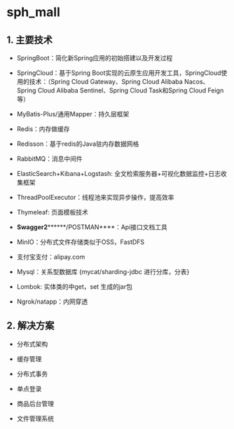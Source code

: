 # sph_mall
## 1. 主要技术

- SpringBoot：简化新Spring应用的初始搭建以及开发过程

- SpringCloud：基于Spring Boot实现的云原生应用开发工具，SpringCloud使用的技术：（Spring Cloud Gateway、Spring Cloud Alibaba Nacos、Spring Cloud Alibaba Sentinel、Spring Cloud Task和Spring Cloud Feign等）

- MyBatis-Plus/通用Mapper：持久层框架

- Redis：内存做缓存  

- Redisson：基于redis的Java驻内存数据网格

- RabbitMQ：消息中间件

- ElasticSearch+Kibana+Logstash: 全文检索服务器+可视化数据监控+日志收集框架

- ThreadPoolExecutor：线程池来实现异步操作，提高效率

- Thymeleaf: 页面模板技术 

- **Swagger2*******\*/POSTMAN\****：Api接口文档工具

- MinIO：分布式文件存储类似于OSS，FastDFS

- 支付宝支付：alipay.com

- Mysql：关系型数据库 {mycat/sharding-jdbc 进行分库，分表}

- Lombok: 实体类的中get，set 生成的jar包

- Ngrok/natapp：内网穿透



## 2. 解决方案

- 分布式架构

- 缓存管理

- 分布式事务

- 单点登录

- 商品后台管理

- 文件管理系统
